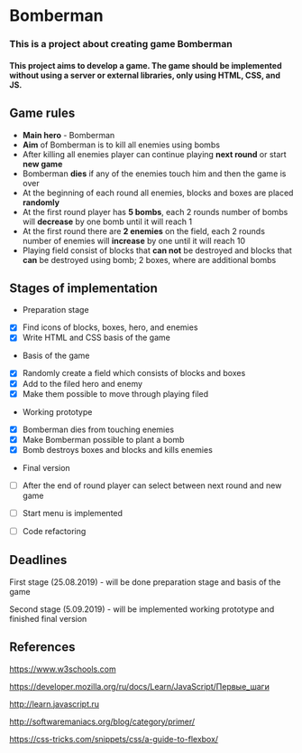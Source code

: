 # Bomberman

### This is a project about creating game Bomberman

#### This project aims to develop a game. The game should be implemented without using a server or external libraries, only using HTML, CSS, and JS.

## Game rules

* **Main hero** - Bomberman
* **Aim** of Bomberman is to kill all enemies using bombs
* After killing all enemies player can continue playing **next round** or start **new game**
* Bomberman **dies** if any of the enemies touch him and then the game is over
* At the beginning of each round all enemies, blocks and boxes are placed **randomly**
* At the first round player has **5 bombs**, each 2 rounds number of bombs will **decrease** by one bomb until it will reach 1
* At the first round there are **2 enemies** on the field, each 2 rounds number of enemies will **increase** by one until it will reach 10
* Playing field consist of blocks that **can not** be destroyed and blocks that **can** be destroyed using bomb; 2 boxes, where are additional bombs


## Stages of implementation

* Preparation stage
- [x] Find icons of blocks, boxes, hero, and enemies
- [x] Write HTML and CSS basis of the game

* Basis of the game
- [x] Randomly create a field which consists of blocks and boxes
- [x] Add to the filed hero and enemy
- [x] Make them possible to move through playing filed

* Working prototype
- [x] Bomberman dies from touching enemies
- [x] Make Bomberman possible to plant a bomb
- [x] Bomb destroys boxes and blocks and kills enemies

* Final version
- [ ] After the end of round player can select between next round and new game
- [ ] Start menu is implemented
- [ ] Code refactoring


## Deadlines
First stage (25.08.2019) - will be done preparation stage and basis of the game

Second stage (5.09.2019) - will be implemented working prototype and finished final version

## References
https://www.w3schools.com

https://developer.mozilla.org/ru/docs/Learn/JavaScript/Первые_шаги

http://learn.javascript.ru

http://softwaremaniacs.org/blog/category/primer/

https://css-tricks.com/snippets/css/a-guide-to-flexbox/

